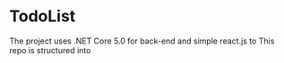 # TodoList 

The project uses .NET Core 5.0 for back-end and simple react.js to 
This repo is structured into 